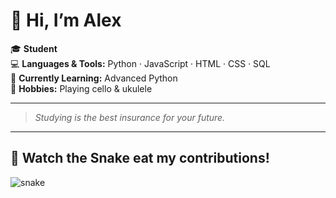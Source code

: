# 👋 Hi, I’m Alex

🎓 **Student**  
💻 **Languages & Tools:** Python · JavaScript · HTML · CSS · SQL  
🐍 **Currently Learning:** Advanced Python  
🎵 **Hobbies:** Playing cello & ukulele

---

> _Studying is the best insurance for your future._

<!--
**alex-w-developer/alex-w-developer** is a ✨ special ✨ repository because its README.md (this file) appears on your GitHub profile.
-->

---

## 🐍 Watch the Snake eat my contributions!

![snake](https://github.com/alex-w-developer/alex-w-developer/blob/output/github-snake.svg?raw=true)
